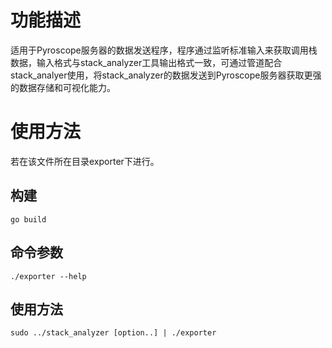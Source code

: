 # 功能描述

适用于Pyroscope服务器的数据发送程序，程序通过监听标准输入来获取调用栈数据，输入格式与stack_analyzer工具输出格式一致，可通过管道配合stack_analyer使用，将stack_analyzer的数据发送到Pyroscope服务器获取更强的数据存储和可视化能力。

# 使用方法

若在该文件所在目录exporter下进行。

## 构建

```shell
go build
```

## 命令参数

```shell
./exporter --help
```

## 使用方法

```shell
sudo ../stack_analyzer [option..] | ./exporter
```